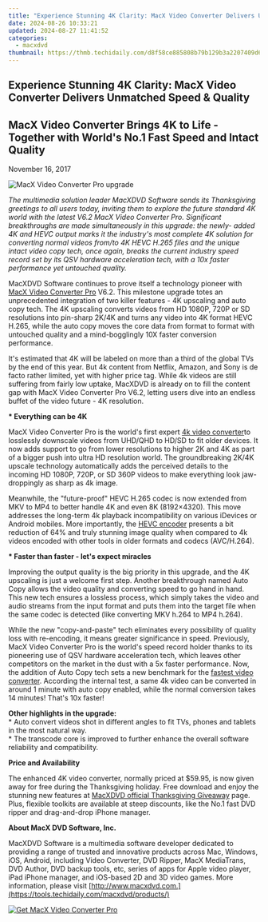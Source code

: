 ```yaml
---
title: "Experience Stunning 4K Clarity: MacX Video Converter Delivers Unmatched Speed & Quality"
date: 2024-08-26 10:33:21
updated: 2024-08-27 11:41:52
categories:
  - macxdvd
thumbnail: https://thmb.techidaily.com/d8f58ce885808b79b129b3a2207409d6b0df7e72b7b5c93436a642cc91c8c39d.jpg
---
```


## Experience Stunning 4K Clarity: MacX Video Converter Delivers Unmatched Speed & Quality

## MacX Video Converter Brings 4K to Life - Together with World's No.1 Fast Speed and Intact Quality

November 16, 2017

![MacX Video Converter Pro upgrade](https://www.macxdvd.com/press-room/image/mvcp-upgrade.jpg) 

_The multimedia solution leader MacXDVD Software sends its Thanksgiving greetings to all users today, inviting them to explore the future standard 4K world with the latest V6.2 MacX Video Converter Pro. Significant breakthroughs are made simultaneously in this upgrade: the newly- added 4K and HEVC output marks it the industry's most complete 4K solution for converting normal videos from/to 4K HEVC H.265 files and the unique intact video copy tech, once again, breaks the current industry speed record set by its QSV hardware acceleration tech, with a 10x faster performance yet untouched quality._

MacXDVD Software continues to prove itself a technology pioneer with [MacX Video Converter Pro](https://tools.techidaily.com/macxdvd/products/) V6.2\. This milestone upgrade totes an unprecedented integration of two killer features - 4K upscaling and auto copy tech. The 4K upscaling converts videos from HD 1080P, 720P or SD resolutions into pin-sharp 2K/4K and turns any video into 4K format HEVC H.265, while the auto copy moves the core data from format to format with untouched quality and a mind-bogglingly 10X faster conversion performance. 

It's estimated that 4K will be labeled on more than a third of the global TVs by the end of this year. But 4k content from Netflix, Amazon, and Sony is de facto rather limited, yet with higher price tag. While 4k videos are still suffering from fairly low uptake, MacXDVD is already on to fill the content gap with MacX Video Converter Pro V6.2, letting users dive into an endless buffet of the video future - 4K resolution. 

**\* Everything can be 4K** 

MacX Video Converter Pro is the world's first expert [4k video converter](https://tools.techidaily.com/macxdvd/products/)to losslessly downscale videos from UHD/QHD to HD/SD to fit older devices. It now adds support to go from lower resolutions to higher 2K and 4K as part of a bigger push into ultra HD resolution world. The groundbreaking 2K/4K upscale technology automatically adds the perceived details to the incoming HD 1080P, 720P, or SD 360P videos to make everything look jaw-droppingly as sharp as 4k image. 

Meanwhile, the "future-proof" HEVC H.265 codec is now extended from MKV to MP4 to better handle 4K and even 8K (8192×4320). This move addresses the long-term 4k playback incompatibility on various iDevices or Android mobiles. More importantly, the [HEVC encoder](https://tools.techidaily.com/macxdvd/products/) presents a bit reduction of 64% and truly stunning image quality when compared to 4k videos encoded with other tools in older formats and codecs (AVC/H.264).

**\* Faster than faster - let's expect miracles** 

Improving the output quality is the big priority in this upgrade, and the 4K upscaling is just a welcome first step. Another breakthrough named Auto Copy allows the video quality and converting speed to go hand in hand. This new tech ensures a lossless process, which simply takes the video and audio streams from the input format and puts them into the target file when the same codec is detected (like converting MKV h.264 to MP4 h.264). 

While the new "copy-and-paste" tech eliminates every possibility of quality loss with re-encoding, it means greater significance in speed. Previously, MacX Video Converter Pro is the world's speed record holder thanks to its pioneering use of QSV hardware acceleration tech, which leaves other competitors on the market in the dust with a 5x faster performance. Now, the addition of Auto Copy tech sets a new benchmark for the [fastest video converter](https://tools.techidaily.com/macxdvd/products/). According the internal test, a same 4k video can be converted in around 1 minute with auto copy enabled, while the normal conversion takes 14 minutes! That's 10x faster!

**Other highlights in the upgrade:**   
 \* Auto convert videos shot in different angles to fit TVs, phones and tablets in the most natural way.  
 \* The transcode core is improved to further enhance the overall software reliability and compatibility.

**Price and Availability**

The enhanced 4K video converter, normally priced at $59.95, is now given away for free during the Thanksgiving holiday. Free download and enjoy the stunning new features at [MacXDVD official Thanksgiving Giveaway](https://tools.techidaily.com/macxdvd/products/) page. Plus, flexible toolkits are available at steep discounts, like the No.1 fast DVD ripper and drag-and-drop iPhone manager.

**About MacX DVD Software, Inc.**

 MacXDVD Software is a multimedia software developer dedicated to providing a range of trusted and innovative products across Mac, Windows, iOS, Android, including Video Converter, DVD Ripper, MacX MediaTrans, DVD Author, DVD backup tools, etc, series of apps for Apple video player, iPad iPhone manager, and iOS-based 2D and 3D video games. More information, please visit [http://www.macxdvd.com.](https://tools.techidaily.com/macxdvd/products/)

[![Get MacX Video Converter Pro](https://www.macxdvd.com/press-room/../adv/mvcp-banner-r.jpg)](https://tools.techidaily.com/macxdvd/products/)

<ins class="adsbygoogle"
     style="display:block"
     data-ad-format="autorelaxed"
     data-ad-client="ca-pub-7571918770474297"
     data-ad-slot="1223367746"></ins>



<ins class="adsbygoogle"
     style="display:block"
     data-ad-client="ca-pub-7571918770474297"
     data-ad-slot="8358498916"
     data-ad-format="auto"
     data-full-width-responsive="true"></ins>
